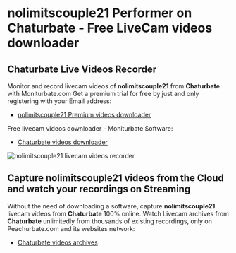 # nolimitscouple21 Performer on Chaturbate - Free LiveCam videos downloader

## Chaturbate Live Videos Recorder

Monitor and record livecam videos of **nolimitscouple21** from **Chaturbate** with Moniturbate.com
Get a premium trial for free by just and only registering with your Email address:
* [nolimitscouple21 Premium videos downloader](https://moniturbate.com/request-demo-licence-key.html)

Free livecam videos downloader - Moniturbate Software:
* [Chaturbate videos downloader](https://moniturbate.com/moniturbate-download-software.html)

![nolimitscouple21 livecam videos recorder](https://peachurnet.com/templates/moniturbate-software.png)


## Capture nolimitscouple21 videos from the Cloud and watch your recordings on Streaming

Without the need of downloading a software, capture **nolimitscouple21** livecam videos from **Chaturbate** 100% online.
Watch Livecam archives from **Chaturbate** unlimitedly from thousands of existing recordings, only on Peachurbate.com and its websites network:
* [Chaturbate videos archives](https://peachurnet.com/)